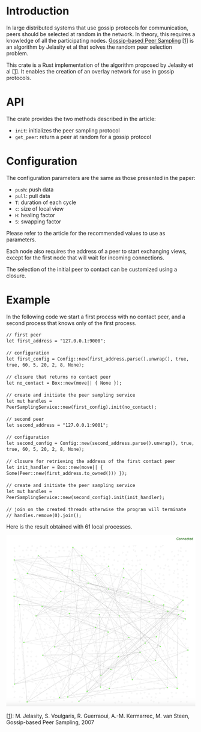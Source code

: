 # Introduction
In large distributed systems that use gossip protocols for communication, peers should be selected at random in the network. In theory, this requires a knowledge of all the participating nodes. [Gossip-based Peer Sampling](https://infoscience.epfl.ch/record/109297/files/all.pdf) [[1]] is an algorithm by Jelasity et al that solves the random peer selection problem.

This crate is a Rust implementation of the algorithm proposed by Jelasity et al [[1]]. It enables the creation of an overlay network for use in gossip protocols.

# API
The crate provides the two methods described in the article:
 - `init`: initializes the peer sampling protocol
 - `get_peer`: return a peer at random for a gossip protocol 

# Configuration
The configuration parameters are the same as those presented in the paper:
 - `push`: push data
 - `pull`: pull data
 - `T`: duration of each cycle
 - `c`: size of local view
 - `H`: healing factor
 - `S`: swapping factor
 
Please refer to the article for the recommended values to use as parameters.
 
Each node also requires the address of a peer to start exchanging views, except for the first node that will wait for incoming connections.

The selection of the initial peer to contact can be customized using a closure.

# Example
In the following code we start a first process with no contact peer, and a second process that knows only of the first process.
```
// first peer
let first_address = "127.0.0.1:9000";

// configuration
let first_config = Config::new(first_address.parse().unwrap(), true, true, 60, 5, 20, 2, 8, None);

// closure that returns no contact peer
let no_contact = Box::new(move|| { None });

// create and initiate the peer sampling service
let mut handles = PeerSamplingService::new(first_config).init(no_contact);

// second peer
let second_address = "127.0.0.1:9001";

// configuration
let second_config = Config::new(second_address.parse().unwrap(), true, true, 60, 5, 20, 2, 8, None);

// closure for retrieving the address of the first contact peer
let init_handler = Box::new(move|| { Some(Peer::new(first_address.to_owned())) });

// create and initiate the peer sampling service
let mut handles = PeerSamplingService::new(second_config).init(init_handler);

// join on the created threads otherwise the program will terminate
// handles.remove(0).join();
```
Here is the result obtained with 61 local processes.

![alt text](https://github.com/pouriya-zarbafian/gbps/blob/master/demo.png "Example with 61 local nodes")

[1]: https://infoscience.epfl.ch/record/109297/files/all.pdf
[[1]]: M. Jelasity, S. Voulgaris, R. Guerraoui, A.-M. Kermarrec, M. van Steen, Gossip-based Peer Sampling, 2007